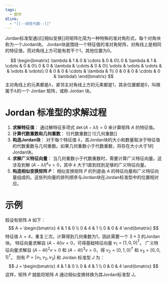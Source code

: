 ```yaml
---
tags:
  - 数学
dlink:
  - "[[--线性代数--]]"
---
```

Jordan标准型通过[[相似变换]]将矩阵化简为一种特殊的准对角形式，每个对角块称为一个Jordan块。
Jordan块是围绕一个特征值的准对角矩阵，对角线上是相同的特征值，而对角线上方可能有若干个1，其他位置为0。

$$
\begin{bmatrix}
\lambda & 1 & 0 & \cdots & 0 & 0\\
0 & \lambda & 1 & \cdots & 0 & 0\\
0 & 0 & \lambda & \cdots & 0 & 0\\
\vdots & \vdots & \vdots &  & \vdots & \vdots\\
0 & 0 & 0 & \cdots & \lambda & 1\\
0 & 0 & 0 & \cdots & 0 & \lambda\\
\end{bmatrix}
$$
主对角线上的元素都是$\lambda$，紧邻主对角线上方的元素都是1，其余位置都是0，叫做属于$\lambda$的一个 Jordan 矩阵，或称 Jordan 块。

# Jordan 标准型的求解过程
1. **求解特征值**：
   通过解特征多项式 $\det(A - \lambda I) = 0$ 来计算矩阵 $A$ 的特征值。
2. **计算代数重数和几何重数**：
![[代数重数]]
![[几何重数]]
3. **构造Jordan块**：
   对于每个特征值 $\lambda$，其Jordan块的大小和数量取决于特征值的代数重数与几何重数。如果几何重数小于代数重数，将存在大小大于1的Jordan块。
4. **求解广义特征向量**：
   当几何重数小于代数重数时，需要计算广义特征向量。这涉及到解 $(A - \lambda I)^k {v} = 0$，其中 $k$ 大于1直到找到足够的广义特征向量。
5. **构造相似变换矩阵 $P$**：
   相似变换矩阵 $P$ 的列是由 $A$ 的特征向量和广义特征向量组成的。这些列向量的排列顺序与Jordan块在Jordan标准型中的位置相对应。
# 示例
假设有矩阵 $A$ 如下：
$$
A = \begin{bmatrix}
4 & 1 & 0 \\
0 & 4 & 1 \\
0 & 0 & 4
\end{bmatrix}
$$
特征值 $\lambda = 4$，重复三次。计算得到几何重数为1，因此需要一个 $3 \times 3$ 的Jordan块。
特征向量求解自 $(A - 4I){v} = 0$，可得基础特征向量 ${v}_1 = [1, 0, 0]^T$。
广义特征向量求解自 $(A - 4I)^2{v} = 0$ 和 $(A - 4I)^3{v} = 0$，得 ${v}_2 = [0, 1, 0]^T$ 和 ${v}_3 = [0, 0, 1]^T$。
则有 $P = [{v}_1, {v}_2, {v}_3]$ 和 Jordan 标准型 $J$ 为：
$$
J = \begin{bmatrix}
4 & 1 & 0 \\
0 & 4 & 1 \\
0 & 0 & 4
\end{bmatrix}
$$
这样，矩阵 $P$ 就能将矩阵 $A$ 通过相似变换转换为其Jordan标准型 $J$。